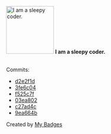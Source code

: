 <img src="https://my-badges.github.io/my-badges/sleepy-coder.png" alt="I am a sleepy coder." title="I am a sleepy coder." width="128">
<strong>I am a sleepy coder.</strong>
<br><br>

Commits:

- <a href="https://github.com/Nengock/Nengock/commit/d2e2f1d637d4151c4cfa71ea4022e138d98ee8d5">d2e2f1d</a>
- <a href="https://github.com/Nengock/Nengock/commit/3fe6c0474e3a28ded583567fa1b88664811450fd">3fe6c04</a>
- <a href="https://github.com/Nengock/Nengock/commit/f525c7fbbca50eca08eced6f466496ed6a7e6c0e">f525c7f</a>
- <a href="https://github.com/Nengock/Nengock/commit/03ea802df42bde6c4fdb459c6ebab89caa0eb59a">03ea802</a>
- <a href="https://github.com/Nengock/Nengock/commit/c27ad4cf1a383b0a8c4a7f489352dbeee7281722">c27ad4c</a>
- <a href="https://github.com/Nengock/Nengock/commit/9ea664b603fe90c622cb4a4a5c89705285cb42a5">9ea664b</a>


Created by <a href="https://github.com/my-badges/my-badges">My Badges</a>